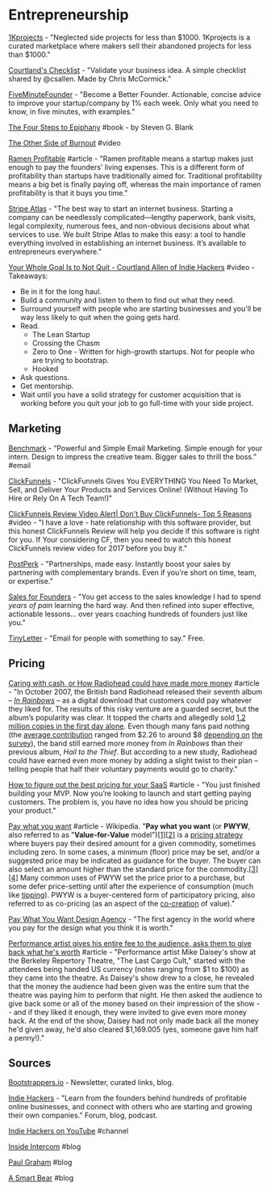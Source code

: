 # Entrepreneurship

[1Kprojects](https://1kprojects.com/) - "Neglected side projects for less than $1000. 1Kprojects is a curated marketplace where makers sell their abandoned projects for less than $1000."

[Courtland's Checklist](https://courtlandschecklist.com/) - "Validate your business idea. A simple checklist shared by @csallen. Made by Chris McCormick."

[FiveMinuteFounder](https://www.fiveminutefounder.com/index.html) - "Become a Better Founder. Actionable, concise advice to improve your startup/company by 1% each week. Only what you need to know, in five minutes, with examples."

[The Four Steps to Epiphany](https://web.stanford.edu/group/e145/cgi-bin/winter/drupal/upload/handouts/Four_Steps.pdf) \#book - by Steven G. Blank

[The Other Side of Burnout](https://www.youtube.com/watch?v=zHMfmcIWXT8) \#video

[Ramen Profitable](http://www.paulgraham.com/ramenprofitable.html) \#article - "Ramen profitable means a startup makes just enough to pay the founders' living expenses. This is a different form of profitability than startups have traditionally aimed for. Traditional profitability means a big bet is finally paying off, whereas the main importance of ramen profitability is that it buys you time."

[Stripe Atlas](https://stripe.com/atlas) - "The best way to start an internet business. Starting a company can be needlessly complicated—lengthy paperwork, bank visits, legal complexity, numerous fees, and non-obvious decisions about what services to use. We built Stripe Atlas to make this easy: a tool to handle everything involved in establishing an internet business. It’s available to entrepreneurs everywhere."

[Your Whole Goal Is to Not Quit - Courtland Allen of Indie Hackers](https://www.youtube.com/watch?v=HR4nKgDnPHs) \#video  - Takeaways: 

* Be in it for the long haul. 
* Build a community and listen to them to find out what they need. 
* Surround yourself with people who are starting businesses and you'll be way less likely to quit when the going gets hard. 
* Read.
  * The Lean Startup
  * Crossing the Chasm
  * Zero to One - Written for high-growth startups. Not for people who are trying to bootstrap.
  * Hooked
* Ask questions. 
* Get mentorship.
* Wait until you have a solid strategy for customer acquisition that is working before you quit your job to go full-time with your side project.

## Marketing

[Benchmark](https://www.benchmarkemail.com) - “Powerful and Simple Email Marketing. Simple enough for your intern. Design to impress the creative team. Bigger sales to thrill the boss.” \#email

[ClickFunnels](https://www.clickfunnels.com/) - "ClickFunnels Gives You EVERYTHING You Need To Market, Sell, and Deliver Your Products and Services Online! \(Without Having To Hire or Rely On A Tech Team!\)"

[ClickFunnels Review Video Alert\| Don't Buy ClickFunnels- Top 5 Reasons](https://www.youtube.com/watch?v=tQ79nb7raYo) \#video - "I have a love - hate relationship with this software provider, but this honest ClickFunnels Review will help you decide if this software is right for you. If Your considering CF, then you need to watch this honest ClickFunnels review video for 2017 before you buy it."

[PostPerk](https://postperk.com/) - "Partnerships, made easy. Instantly boost your sales by partnering with complementary brands. Even if you're short on time, team, or expertise."

[Sales for Founders](https://salesforfounders.com/) - "You get access to the sales knowledge I had to spend _years of pain_ learning the hard way. And then refined into super effective, actionable lessons... over years coaching hundreds of founders just like you."

[TinyLetter](https://tinyletter.com/) - "Email for people with something to say." Free.

## Pricing

[Caring with cash, or How Radiohead could have made more money](http://blogs.discovermagazine.com/notrocketscience/2010/07/15/caring-with-cash-or-how-radiohead-could-have-made-more-money/#.XO_p8tNKjUI) \#article - "In October 2007, the British band Radiohead released their seventh album – [_In Rainbows_](http://en.wikipedia.org/wiki/In_Rainbows) – as a digital download that customers could pay whatever they liked for. The results of this risky venture are a guarded secret, but the album’s popularity was clear. It topped the charts and allegedly sold [1.2 million copies in the first day alone](http://www.gigwise.com/news/37670/exclusive-radiohead-sell-12million-copies-of-in-rainbows). Even though many fans paid nothing \(the [average contribution](http://andrewdewaard.com/publications/Radiohead,%20Big%20Music,%20and%20the%20Future%20of%20the%20Record%20Industry%20-%20Andrew%20deWaard.pdf) ranged from $2.26 to around $8 [depending on](http://entertainment.timesonline.co.uk/tol/arts_and_entertainment/music/article2633798.ece) [the survey](http://enoughcowbell.com/2008/12/17/solving-the-mystery-of-in-rainbows-average-download-price-part-1-of-2/)\), the band still earned more money from _In Rainbows_ than their previous album, _Hail to the Thief_. But according to a new study, Radiohead could have earned even more money by adding a slight twist to their plan – telling people that half their voluntary payments would go to charity."

[How to figure out the best pricing for your SaaS](https://www.indiehackers.com/@bsears/how-to-figure-out-the-best-pricing-for-your-saas-2f6b4249b6) \#article - "You just finished building your MVP. Now you’re looking to launch and start getting paying customers. The problem is, you have no idea how you should be pricing your product."

[Pay what you want](https://en.wikipedia.org/wiki/Pay_what_you_want) \#article - Wikipedia. "**Pay what you want** \(or **PWYW**, also referred to as "**Value-for-Value** model"\)[\[1\]](https://en.wikipedia.org/wiki/Pay_what_you_want#cite_note-1)[\[2\]](https://en.wikipedia.org/wiki/Pay_what_you_want#cite_note-2) is a [pricing strategy](https://en.wikipedia.org/wiki/Pricing_strategies) where buyers pay their desired amount for a given commodity, sometimes including zero. In some cases, a minimum \(floor\) price may be set, and/or a suggested price may be indicated as guidance for the buyer. The buyer can also select an amount higher than the standard price for the commodity.[\[3\]](https://en.wikipedia.org/wiki/Pay_what_you_want#cite_note-pay2-3)[\[4\]](https://en.wikipedia.org/wiki/Pay_what_you_want#cite_note-Smart_Pricing2-4) Many common uses of PWYW set the price prior to a purchase, but some defer price-setting until after the experience of consumption \(much like [tipping](https://en.wikipedia.org/wiki/Gratuity)\). PWYW is a buyer-centered form of participatory pricing, also referred to as co-pricing \(as an aspect of the [co-creation](https://en.wikipedia.org/wiki/Co-creation) of value\)."

[Pay What You Want Design Agency](http://paywhatyouwant.eu/) - "The first agency in the world where you pay for the design what you think it is worth."

[Performance artist gives his entire fee to the audience, asks them to give back what he's worth](https://boingboing.net/2011/03/03/performance-artist-g.html) \#article - "Performance artist Mike Daisey's show at the Berkeley Repertory Theatre, "The Last Cargo Cult," started with the attendees being handed US currency \(notes ranging from $1 to $100\) as they came into the theatre. As Daisey's show drew to a close, he revealed that the money the audience had been given was the entire sum that the theatre was paying him to perform that night. He then asked the audience to give back some or all of the money based on their impression of the show -- and if they liked it enough, they were invited to give even more money back. At the end of the show, Daisey had not only made back all the money he'd given away, he'd also cleared $1,169.005 \(yes, someone gave him half a penny!\)."

## Sources

[Bootstrappers.io](https://bootstrappers.io/) - Newsletter, curated links, blog.

[Indie Hackers](https://www.indiehackers.com/) - "Learn from the founders behind hundreds of profitable online businesses, and connect with others who are starting and growing their own companies." Forum, blog, podcast.

[Indie Hackers on YouTube](https://www.youtube.com/channel/UC36zt_eM_gZQXayw_pAdASg/featured) \#channel

[Inside Intercom](https://www.intercom.com/blog/) \#blog

[Paul Graham](http://www.paulgraham.com/articles.html) \#blog

[A Smart Bear](https://blog.asmartbear.com/) \#blog

